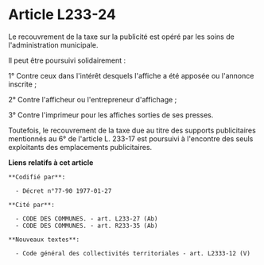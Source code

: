 # Article L233-24

Le recouvrement de la taxe sur la publicité est opéré par les soins de l'administration municipale.

Il peut être poursuivi solidairement :

1° Contre ceux dans l'intérêt desquels l'affiche a été apposée ou l'annonce inscrite ;

2° Contre l'afficheur ou l'entrepreneur d'affichage ;

3° Contre l'imprimeur pour les affiches sorties de ses presses.

Toutefois, le recouvrement de la taxe due au titre des supports publicitaires mentionnés au 6° de l'article L. 233-17 est
poursuivi à l'encontre des seuls exploitants des emplacements publicitaires.

**Liens relatifs à cet article**

	**Codifié par**:

	  - Décret n°77-90 1977-01-27

	**Cité par**:

	  - CODE DES COMMUNES. - art. L233-27 (Ab)
	  - CODE DES COMMUNES. - art. R233-35 (Ab)

	**Nouveaux textes**:

	  - Code général des collectivités territoriales - art. L2333-12 (V)
